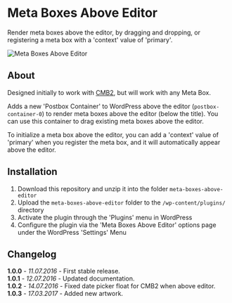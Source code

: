 # Meta Boxes Above Editor

Render meta boxes above the editor, by dragging and dropping, or registering a meta box with a 'context' value of 'primary'.

![Meta Boxes Above Editor](https://github.com/mkdo/meta-boxes-above-editor/blob/master/assets/banner-1544x500.png?raw=true "Meta Boxes Above Editor")

## About

Designed initially to work with [CMB2](https://wordpress.org/plugins/cmb2/), but will work with any Meta Box.

Adds a new 'Postbox Container' to WordPress above the editor (`postbox-container-0`) to render meta boxes above the editor (below the title). You can use this container to drag existing meta boxes above the editor.

To initialize a meta box above the editor, you can add a 'context' value of 'primary' when you register the meta box, and it will automatically appear above the editor.

## Installation

1. Download this repository and unzip it into the folder `meta-boxes-above-editor`
2. Upload the `meta-boxes-above-editor` folder to the `/wp-content/plugins/` directory
3. Activate the plugin through the 'Plugins' menu in WordPress
4. Configure the plugin via the 'Meta Boxes Above Editor' options page under the WordPress 'Settings' Menu

## Changelog

**1.0.0** - *11.07.2016* - First stable release.  
**1.0.1** - *12.07.2016* - Updated documentation.     
**1.0.2** - *14.07.2016* - Fixed date picker float for CMB2 when above editor.   
**1.0.3** - *17.03.2017* - Added new artwork.  
